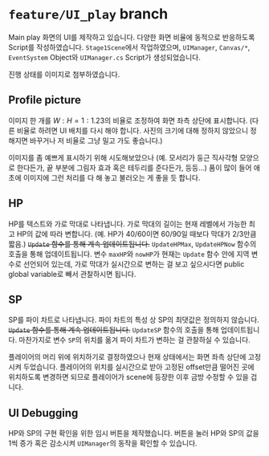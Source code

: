 # `feature/UI_play` branch
Main play 화면의 UI를 제작하고 있습니다. 다양한 화면 비율에 동적으로 반응하도록 Script를 작성하였습니다. `Stage1Scene`에서 작업하였으며, `UIManager`, `Canvas/*`, `EventSystem` Object와 `UIManager.cs` Script가 생성되었습니다.

진행 상태를 이미지로 첨부하였습니다.

## Profile picture
이미지 한 개를 $W:H=1:1.23$의 비율로 조정하여 화면 좌측 상단에 표시합니다. (다른 비율로 하려면 UI 배치를 다시 해야 합니다. 사진의 크기에 대해 정하지 않았으니 정해지면 바꾸거나 저 비율로 그냥 밀고 가도 좋습니다.)

이미지를 좀 예쁘게 표시하기 위해 시도해보았으나 (예. 모서리가 둥근 직사각형 모양으로 한다든가, 끝 부분에 그림자 효과 혹은 테두리를 준다든가, 등등...) 품이 많이 들어 애초에 이미지에 그런 처리를 다 해 놓고 불러오는 게 좋을 듯 합니다.

## HP
HP를 텍스트와 가로 막대로 나타냅니다. 가로 막대의 길이는 현재 레벨에서 가능한 최고 HP의 값에 따라 변합니다. (예. HP가 40/60이면 60/90일 때보다 막대가 2/3만큼 짧음.) ~~`Update` 함수를 통해 계속 업데이트됩니다.~~ `UpdateHPMax`, `UpdateHPNow` 함수의 호출을 통해 업데이트됩니다. 변수 `maxHP`와 `nowHP`가 현재는 `Update` 함수 안에 지역 변수로 선언되어 있는데, 가로 막대가 실시간으로 변하는 걸 보고 싶으시다면 public global variable로 빼서 관찰하시면 됩니다.

## SP
SP를 파이 차트로 나타냅니다. 파이 차트의 특성 상 SP의 최댓값은 정의하지 않습니다. ~~`Update` 함수를 통해 계속 업데이트됩니다.~~ `UpdateSP` 함수의 호출을 통해 업데이트됩니다. 마찬가지로 변수 `SP`의 위치를 옮겨 파이 차트가 변하는 걸 관찰하실 수 있습니다.

플레이어의 머리 위에 위치하기로 결정하였으나 현재 상태에서는 화면 좌측 상단에 고정시켜 두었습니다. 플레이어의 위치를 실시간으로 받아 고정된 offset만큼 떨어진 곳에 위치하도록 변경하면 되므로 플레이어가 scene에 등장한 이후 금방 수정할 수 있을 겁니다.

## UI Debugging
HP와 SP의 구현 확인을 위한 임시 버튼을 제작했습니다. 버튼을 눌러 HP와 SP의 값을 1씩 증가 혹은 감소시켜 `UIManager`의 동작을 확인할 수 있습니다.
